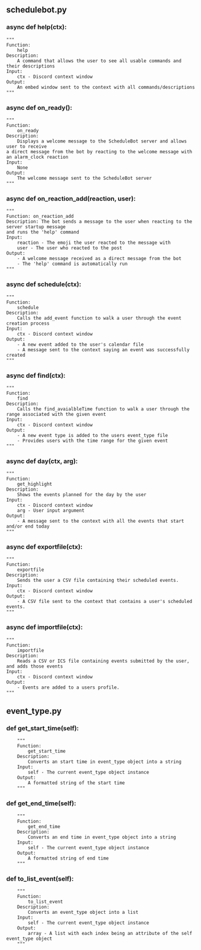 ## schedulebot.py 
### async def help(ctx):
    """
    Function:
        help
    Description:
        A command that allows the user to see all usable commands and their descriptions
    Input:
        ctx - Discord context window
    Output:
        An embed window sent to the context with all commands/descriptions
    """
### async def on_ready():
    """
    Function:
        on_ready
    Description:
        Displays a welcome message to the ScheduleBot server and allows user to receive
    a direct message from the bot by reacting to the welcome message with an alarm_clock reaction
    Input:
        None
    Output:
        The welcome message sent to the ScheduleBot server
    """
### async def on_reaction_add(reaction, user):
    """
    Function: on_reaction_add
    Description: The bot sends a message to the user when reacting to the server startup message
    and runs the 'help' command
    Input:
        reaction - The emoji the user reacted to the message with
        user - The user who reacted to the post
    Output:
        - A welcome message received as a direct message from the bot
        - The 'help' command is automatically run
    """
 ### async def schedule(ctx):
    """
    Function:
        schedule
    Description:
        Calls the add_event function to walk a user through the event creation process
    Input:
        ctx - Discord context window
    Output:
        - A new event added to the user's calendar file
        - A message sent to the context saying an event was successfully created
    """
### async def find(ctx):
    """
    Function:
        find
    Description:
        Calls the find_avaialbleTime function to walk a user through the range associated with the given event
    Input:
        ctx - Discord context window
    Output:
        - A new event type is added to the users event_type file
        - Provides users with the time range for the given event
    """
 ### async def day(ctx, arg):
    """
    Function:
        get_highlight
    Description:
        Shows the events planned for the day by the user
    Input:
        ctx - Discord context window
        arg - User input argument
    Output:
        - A message sent to the context with all the events that start and/or end today
    """
 ### async def exportfile(ctx):
    """
    Function:
        exportfile
    Description:
        Sends the user a CSV file containing their scheduled events.
    Input:
        ctx - Discord context window
    Output:
        - A CSV file sent to the context that contains a user's scheduled events.
    """
 ### async def importfile(ctx):
    """
    Function:
        importfile
    Description:
        Reads a CSV or ICS file containing events submitted by the user, and adds those events
    Input:
        ctx - Discord context window
    Output:
        - Events are added to a users profile.
    """

## event_type.py 

### def get_start_time(self):
        """
        Function:
            get_start_time
        Description:
            Converts an start time in event_type object into a string
        Input:
            self - The current event_type object instance
        Output:
            A formatted string of the start time
        """
 ### def get_end_time(self):
        """
        Function:
            get_end_time
        Description:
            Converts an end time in event_type object into a string
        Input:
            self - The current event_type object instance
        Output:
            A formatted string of end time
        """
### def to_list_event(self):
        """
        Function:
            to_list_event
        Description:
            Converts an event_type object into a list
        Input:
            self - The current event_type object instance
        Output:
            array - A list with each index being an attribute of the self event_type object
        """
        
